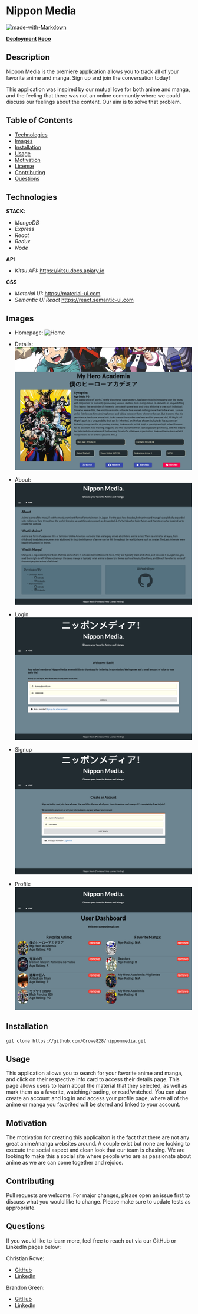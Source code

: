 # Nippon Media

[![made-with-Markdown](https://img.shields.io/badge/Made%20with-Markdown-1f425f.svg)](http://commonmark.org)

**[Deployment](https://nipponmedia.herokuapp.com)**
**[Repo](https://github.com/Crowe828/nipponmedia)**

<!-- **[Deployment](INSERT DEPLOYMENT HERE)** -->

## Description

Nippon Media is the premiere application allows you to track all of your favorite anime and manga. Sign up and join the conversation today!

This application was inspired by our mutual love for both anime and manga, and the feeling that there was not an online communtiy where we could discuss our feelings about the content. Our aim is to solve that problem.

## Table of Contents

- [Technologies](#Technologies)
- [Images](#images)
- [Installation](#installation)
- [Usage](#usage)
- [Motivation](#motivation)
- [License](#license)
- [Contributing](#contributing)
- [Questions](#tests)

## Technologies

**STACK:**

- _MongoDB_
- _Express_
- _React_
- _Redux_
- _Node_

**API**

- _Kitsu API:_ https://kitsu.docs.apiary.io

**CSS**

- _Material UI:_ https://material-ui.com
- _Semantic UI React_ https://react.semantic-ui.com

## Images

- Homepage:
  ![Home](https://github.com/Crowe828/nipponmedia/blob/main/client/public/images/home.png)

- Details:
  ![Details](https://github.com/Crowe828/nipponmedia/blob/main/client/public/images/details.png)

- About:
  ![About](https://github.com/Crowe828/nipponmedia/blob/main/client/public/images/about.png)

- Login
  ![Login](https://github.com/Crowe828/nipponmedia/blob/main/client/public/images/login.png)

- Signup
  ![Signup](https://github.com/Crowe828/nipponmedia/blob/main/client/public/images/signup.png)

- Profile
  ![Profile](https://github.com/Crowe828/nipponmedia/blob/main/client/public/images/profile.png)

## Installation

```
git clone https://github.com/Crowe828/nipponmedia.git
```

## Usage

This application allows you to search for your favorite anime and manga, and click on their respective info card to access their details page. This page allows users to learn about the material that they selected, as well as mark them as a favorite, watching/reading, or read/watched. You can also create an account and log in and access your profile page, where all of the anime or manga you favorited will be stored and linked to your account.

## Motivation

The motivation for creating this applicaiton is the fact that there are not any great anime/manga websites around. A couple exist but none are looking to execute the social aspect and clean look that our team is chasing. We are looking to make this a social site where people who are as passionate about anime as we are can come together and rejoice.

## Contributing

Pull requests are welcome. For major changes, please open an issue first to discuss what you would like to change.
Please make sure to update tests as appropriate.

## Questions

If you would like to learn more, feel free to reach out via our GitHub or LinkedIn pages below:

Christian Rowe:

- [GitHub](https://github.com/Crowe828)
- [LinkedIn](https://www.linkedin.com/in/christiantrowe/)

Brandon Green:

- [GitHub](https://github.com/BrandonGreenOAB)
- [LinkedIn](https://www.linkedin.com/in/brandon-d-green/)
